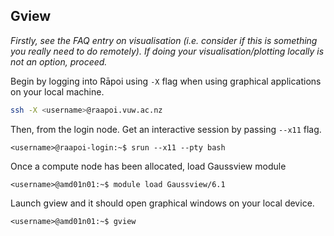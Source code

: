 ## Gview 

*Firstly, see the FAQ entry on visualisation (i.e. consider if this is something you really need to do remotely). If doing your visualisation/plotting locally is not an option, proceed.*

Begin by logging into Rāpoi using ``-X`` flag when using graphical applications on your local machine.

```bash
ssh -X <username>@raapoi.vuw.ac.nz
```


Then, from the login node. Get an interactive session by passing ``--x11`` flag.

```
<username>@raapoi-login:~$ srun --x11 --pty bash
```


Once a compute node has been allocated, load Gaussview module

```
<username>@amd01n01:~$ module load Gaussview/6.1
```


Launch gview and it should open graphical windows on your local device. 

```
<username>@amd01n01:~$ gview
```

